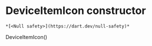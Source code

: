 


# DeviceItemIcon constructor




    *[<Null safety>](https://dart.dev/null-safety)*



DeviceItemIcon()












